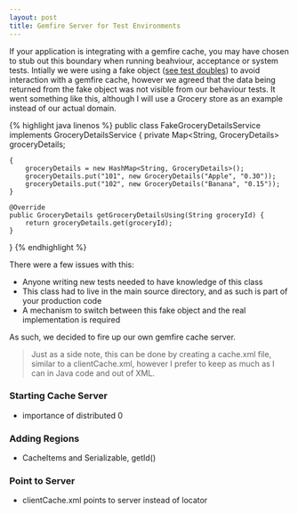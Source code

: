 ```yaml
---
layout: post
title: Gemfire Server for Test Environments
---
```


If your application is integrating with a gemfire cache, you may have chosen to stub out this boundary when running beahviour, acceptance or system tests. Intially we were using a fake object (<a href="http://www.martinfowler.com/bliki/TestDouble.html" target="_blank">see test doubles</a>) to avoid interaction with a gemfire cache, however we agreed that the data being returned from the fake object was not visible from our behaviour tests. It went something like this, although I will use a Grocery store as an example instead of our actual domain.

{% highlight java linenos %}
public class FakeGroceryDetailsService implements GroceryDetailsService {
	private Map<String, GroceryDetails> groceryDetails;

	{
		groceryDetails = new HashMap<String, GroceryDetails>();
		groceryDetails.put("101", new GroceryDetails("Apple", "0.30"));
		groceryDetails.put("102", new GroceryDetails("Banana", "0.15"));
	}

	@Override
	public GroceryDetails getGroceryDetailsUsing(String groceryId) {
		return groceryDetails.get(groceryId);
	}
}
{% endhighlight %}

There were a few issues with this:

- Anyone writing new tests needed to have knowledge of this class
- This class had to live in the main source directory, and as such is part of your production code
- A mechanism to switch between this fake object and the real implementation is required

As such, we decided to fire up our own gemfire cache server.

> Just as a side note, this can be done by creating a cache.xml file, similar to a clientCache.xml, however I prefer to keep as much as I can in Java code and out of XML.

### Starting Cache Server
- importance of distributed 0

### Adding Regions
- CacheItems and Serializable, getId()

### Point to Server
- clientCache.xml points to server instead of locator
